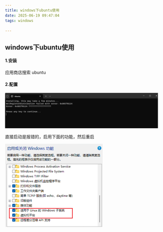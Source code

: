 ```yaml
---
title: windows下ubuntu使用
date: 2025-06-19 09:47:04
tags: windows

---
```


## windows下ubuntu使用

#### 1.安装

应用商店搜索 ubuntu

#### 2.配置

![image-20250625164804754](image-20250625164804754.png)

直接启动是报错的，启用下面的功能，然后重启

![image-20250625173509666](image-20250625173509666.png)